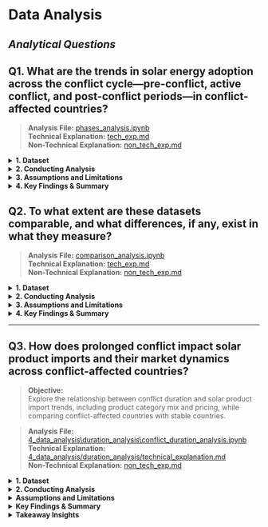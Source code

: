 # Data Analysis

<!-- markdownlint-disable MD028 MD031 MD033 MD035 MD032 MD004 MD009 MD007 MD013 MD045 MD024 MD001 -->
## _Analytical Questions_

## Q1. **What are the trends in solar energy adoption across the conflict cycle—pre-conflict, active conflict, and post-conflict periods—in conflict-affected countries?** 

> **Analysis File:** [phases_analysis.ipynb](https://github.com/MIT-Emerging-Talent/ET6-CDSP-group-08-repo/blob/main/4_data_analysis/phases_analysis.ipynb)  
> **Technical Explanation:** [tech_exp.md](https://github.com/MIT-Emerging-Talent/ET6-CDSP-group-08-repo/blob/9ab2b7b9b55ea2ae81c0e6b93cc95eeace6f59e7/4_data_analysis/phases_analysis/3.tech_exp.md)  
> **Non-Technical Explanation:** [non_tech_exp.md](https://github.com/MIT-Emerging-Talent/ET6-CDSP-group-08-repo/blob/1d6bc8faea79a39dbc9175977e4577ed14e26799/4_data_analysis/phases_analysis/2.non_tech_exp.md)

<details>
<summary><b>1. Dataset</b></summary>

#### A. **Input dataset**  

- **File**: `../1_datasets/cleaned data\ONG_conflictcountriesonly.xlsx`  
- **Description:** Contains annual electricity installed capacity (MW) per the 9 countries only, with corresponding conflict phase classification.

#### B. **Data Quality & Standardization:**  

  - **Missing Data Check:**
    - No missing values were found across all columns, including:
      - Country, Year, Electricity Installed Capacity (MW), and others.
    - A check using `pandas.isnull().sum()` confirmed zero null values per column.
    - No interpolation was necessary.

  - **Data Standardization**
    - **Country column**    
     Cleaned to ensure consistency by:
       - Removing leading/trailing whitespace
       - Converting all names to title case (e.g., "sudan" → "Sudan")

    - **Year column**  
       Ensured to be of integer type to allow accurate sorting and grouping by year.

#### C. **Sorting the Dataset**

To prepare for time-series analysis and ensure accurate visualizations:  
- The dataset was **sorted by `Country` and `Year`** using `pandas.sort_values()`.

This ensures that each country’s solar energy data appears in **chronological order**, which is essential for:
  - **Line plots**
  - **Phase-based comparisons**
  - **Trend analysis over time**

> Sorting prevents jumbled or misleading graphs and allows clear visualization of patterns like solar capacity growth from pre-conflict to post-conflict periods.

</details>

<details>
<summary><b>2. Conducting Analysis</b></summary>

To answer the question the following steps were taken:

**a. Analysis Techniques Used**:  
- **Line Charts**: Solar adoption trends by country over time.
- **Stacked Bar Charts**: Comparison of installed capacity per conflict phase.
- **Heatmaps**: Visual growth intensity per country and year.
- **Regression Plots**: Basic linear regression during conflict periods.
- **Archetype Table**: Pattern classification of country behaviors.  
- Added Economic Status column to help in analysis.
  
 Charts and visuals generated using `matplotlib`, `seaborn`.  
Output folder for **graphs only:**  `4_data_analysis/phases_analysis/2.output_graphs`

</details>

<details>
<summary><b>3. Assumptions and Limitations</b></summary>

#### - Assumptions

- Conflict phase years manually assigned using conflict timelines.
- Off-grid data may be underreported in national statistics.
- Growth during conflict may be due to emergency policies or donor funding, not sustained planning.

#### - Limitations

- Incomplete post-conflict data for countries like Syria and Yemen, some are even still active.
- Data does not account for:
  - Localized variations in conflict severity
  - Influence of external aid or solar subsidies
- Small dataset (only 9 countries) limits global generalization.
- "Conflict period" definitions may not fully reflect complex realities.
- Installed ≠ working — some reported capacity might not be functional.
- Ukraine’s extreme growth (50,000+ MW) skews comparative visuals.

</details>

<details>

<summary><b>4. Key Findings & Summary</b></summary>

#### - Conflict-Phase Solar Adoption Summary

| **Conflict Phase**     | **Key Countries**                       | **Observation**                                                           |
|------------------------|-----------------------------------------|---------------------------------------------------------------------------|
| **Pre-Conflict**       | Ethiopia, Sudan                         | Very limited growth — solar was not a strategic priority pre-conflict     |
| **Active-Conflict**    | Ukraine, Yemen, Sudan, Afghanistan      | Peak solar installation, driven by emergency needs and resilience efforts |
| **Post-Conflict**      | Iraq, South Sudan, Afghanistan          | Recovery and growth due to international aid and reconstruction support   |

---

#### - Archetype-Based Country Patterns

| Archetype                | Countries                          | Traits                                                                |
|--------------------------|------------------------------------|-----------------------------------------------------------------------|
| **Conflict-Fueled Growth**     | Ukraine, Yemen, Syria, Sudan       | Rapid adoption during war; survival and independence were key drivers |
| **Recovery-Driven Growth**     | Iraq, South Sudan, Afghanistan     | Modest growth during war, stronger recovery post-conflict             |
| **Stalled Post-Conflict**      | Ukraine (dip), Yemen (plateau)     | Growth halted after early gains                                       |
| **Fragile, Flat Growth**       | Libya, Ethiopia                    | Low growth in all phases                                              |

---
<details>
<summary><b>More analysis</b></summary>

#### - Regression Analysis: Solar Capacity vs. Conflict Period

- **Model Output:**
  - **Coefficient**: +1359.32
  - **Intercept**: 568.99
- **Interpretation:**  
  > On average, solar capacity grew significantly during conflict periods, suggesting a positive correlation. Conflicts can act as a disruptive yet accelerating factor for decentralized energy systems.

#### - On-Grid vs Off-Grid Trends

**1. Grid-Connected Solar Dominates:**
- Avg. grid capacity: ~1,600 MW
- Avg. off-grid: ~50 MW

**2. Off-Grid Systems Used During Conflict:**
- Portable and fast to deploy
- Especially important in rural conflict zones
</details>
</details>

## Q2. **To what extent are these datasets comparable, and what differences, if any, exist in what they measure?** 

> **Analysis File:** [comparison_analysis.ipynb](https://github.com/MIT-Emerging-Talent/ET6-CDSP-group-08-repo/blob/comparison-analysis/4_data_analysis/data_comparison_analysis/comparison_analysis.ipynb)  
> **Technical Explanation:** [tech_exp.md](https://github.com/MIT-Emerging-Talent/ET6-CDSP-group-08-repo/blob/comparison-analysis/4_data_analysis/data_comparison_analysis/tech_explanation.md)  
> **Non-Technical Explanation:** [non_tech_exp.md](https://github.com/MIT-Emerging-Talent/ET6-CDSP-group-08-repo/blob/comparison-analysis/4_data_analysis/data_comparison_analysis/non_tech_explanation.md)

<details>
<summary><b>1. Dataset</b></summary>

#### A. **Input dataset**  

We used three datasets to analyze solar adoption trends across four conflict-affected countries:

- **UN Comtrade**: Annual solar equipment import values (USD).
- **IRENA**: On-grid solar capacity (MW), by year and country.
- **IRENA**: Off-grid solar capacity (MW), by year and country.

The countries examined were:

- **Ukraine** (imports vs on-grid),
- **Sudan** (on-grid vs off-grid),
- **Yemen** and **Ethiopia** (imports vs off-grid).

All datasets were filtered to include only solar technologies (e.g., _“Solar photovoltaic”_), and aggregated by year and country.

</details>

<details>
<summary><strong>2. Conducting Analysis</strong></summary>

### Steps Taken

- **Cleaning & Filtering**: Removed non-solar entries, retained only relevant categories like _“Solar PV (Others)”_.
- **Aggregation**: Used `.groupby()` and `.sum()` to calculate total imports and capacity per year.
- **Normalization**: Applied Min-Max scaling to compare variables with different units (USD vs MW).
- **Merging**: Joined datasets on `Year` and `Country` using `pd.merge()` for aligned year-over-year comparison.
- **Correlation**: Calculated Pearson correlation coefficients to quantify linear relationships between variables.
- **Visualization**: Created time-series line and scatter plots for each country and variable pair.

</details>

<details>
<summary><strong>3. Assumptions and Limitations</strong></summary>

### Assumptions

- Import values are assumed to reflect solar-related purchases.
- Conflict data was not yet incorporated, despite being core to the broader research focus.
- On-grid and off-grid systems are considered functionally separate in fragile contexts.
- Min-Max normalization was used to enable direct trend comparisons.

### Limitations

- **Import ≠ Deployment**: Equipment might be stockpiled, unused, or re-exported.
- **No time lags modeled**: Imports may impact deployment in future years.
- **Normalization hides magnitude**: Actual deployment scale is flattened.
- **Sparse data**: Yemen and Ethiopia had limited off-grid data years.
- **Linear focus**: Pearson correlation doesn’t detect nonlinear or delayed effects.
- **Data gaps**: Not all countries had data across all years.
- **Some Conflict timelines missing**: Deployment may correlate with conflict intensity or aid, but this was not tested.

</details>

<details>
<summary><strong>4. Key Findings & Summary</strong></summary>

- **Ukraine**: Some alignment between import and on-grid deployment trends. Pearson correlation = **0.34**. Visual patterns suggest policy or donor-driven surges.
- **Ethiopia**: Strong correlation (**0.9**) between imports and off-grid deployment (2013–2023), though data range is short.
- **Yemen**: Similar to Ethiopia but even more limited data coverage.
- **Sudan**: On-grid and off-grid deployments grew independently. Off-grid systems surged, possibly due to decentralized aid and resilience strategies.

> **Conclusion**: Import trends sometimes reflect deployment trends — but **not reliably across all contexts**. Aid flows, informal markets, and conflict dynamics complicate the relationship.

</details>

----

## **Q3. How does prolonged conflict impact solar product imports and their market dynamics across conflict-affected countries?**

> **Objective:**  
 Explore the relationship between conflict duration and solar product import
 trends, including product category mix and pricing, while comparing
  conflict-affected countries with stable countries.  

> **Analysis File:** [4_data_analysis\duration_analysis\conflict_duration_analysis.ipynb](duration_analysis/conflict_duration_analysis.ipynb)   
> **Technical Explanation:** [4_data_analysis/duration_analysis/technical_explanation.md](duration_analysis/technical_explanation.md)   
> **Non-Technical Explanation:** [non_tech_exp.md](duration_analysis/non_tech_exp.md)

<details>
<summary><b>1. Dataset</b></summary>

### A. Input dataset

- **File:** 4_data_analysis\Conflict_Duration_Analysis\conflict_duration_analysis.ipynb
- **Description:** Annual solar product import data across multiple countries
 (conflict-affected and stable), containing:
  - Country  
  - Year  
  - Product Description  
  - Net Weight (kg)  
  - Import Value (USD)

### B. **Data Processing & Standardization:**  

### Conflict Duration Categories

- **Continuous Conflict Countries:**  
  Afghanistan, Syria, Yemen, Sudan , State of Palestine, Libya, Mali

- **Periodical Conflict Countries:**  
  Iraq, Nigeria, Central African Republic, Ethiopia, Ukraine, Myanmar,
   Pakistan, Mozambique

- **No Conflict Countries:**  
  Germany, Morocco, Rwanda, Saudi Arabia

- **Product Categorization:**  
  Imported solar products classified into:
  - PV Modules  
  - Inverters  
  - Lead-Acid Batteries  
  - Lithium Batteries  
  - Solar Lamps  
  - Solar Generators  
  - Other

**Data Cleaning:**  

- Changed column names and removed unnecessary ones.
- Treated null and zero values.
- Added new columns to indicate conflict year status and GDP category.
</details>

<details>
<summary><b>2. Conducting Analysis</b></summary>

## The following analyses were conducted

- **Comparison of Solar Imports Over Time:**  
  Total import values compared between:  
  - Continuous Conflict countries  
  - Periodical Conflict countries
  - Stable countries  

- **Product Mix Analysis:**  
  Breakdown of solar product categories imported during conflict group

- **Country-Specific Trends:**  
  Time series of imports by key product categories (PV Modules, Solar Lamps,
   Lithium Batteries) for each group

- **Price Trends:**  
  Analysis of average price per kg for main product categories during conflict
   years to detect market pricing shifts.

Visualizations generated using `matplotlib` and `seaborn`, including line plots,
 bar charts, and shaded conflict period areas.

</details>

<details>
<summary><b>Assumptions and Limitations</b></summary>

- Conflict periods are defined based on available historical data but may
   not fully capture localized, intermittent, or unreported violence within
    countries.  
- Import data represents officially recorded legal trade and may omit
 informal, unreported, or smuggled goods, especially common in conflict zones.  
- Product categorization relies on keyword matching in product descriptions,
   which may lead to misclassification or omission of some items.  
- Some import data is missing for key conflict periods in certain
  countries—for example, Syria after 2011 and Sudan after 2018—potentially
   biasing trend analyses
 for these regions.  
- Stable countries were selected as regional comparators; however, they differ
   in socio-economic and political contexts, which may influence import trends
   independently of conflict status.
</details>

<details>
<summary><b>Key Findings & Summary</b></summary>

**Import Value Trends:**  

- Imports spike during conflict years in many conflict-affected countries.  
- Conflict-period imports exceed pre/post-conflict periods for several
 countries.
- Stable countries show steadier, slower growth in imports.

**Product Mix Differences:**  

- PV Modules dominate imports in both conflict and stable countries.  
- During conflicts, Solar Lamps and Lithium Batteries have a larger share,
 reflecting urgent needs for portable power.  
- Lead-Acid Batteries and Inverters maintain smaller shares overall.

**Country Case Studies:**  

- Syria and Yemen show notable import surges during conflict, especially for
   portable products.  
- Ukraine displays sustained import growth throughout conflict periods.

</details>

<details>
<summary><b>Takeaway Insights</b></summary>

1. **Conflict periods often coincide with increased solar imports in affected
 countries, likely due to humanitarian aid and urgent energy needs.**  
2. **Product mixes shift towards portable and off-grid solutions (solar lamps,
 lithium batteries) during conflicts, emphasizing resilience needs.**  
3. **Stable countries exhibit steadier import growth, indicating planned,
 long-term solar adoption rather than reactive demand.**  
4. **Price fluctuations during conflict highlight supply chain vulnerability
 but also market adaptation to urgent demand.**  
5. **Country-specific trends reveal how the nature and duration of conflicts
 shape solar product import patterns, useful for targeting aid and development programs.**
 
</details>
